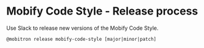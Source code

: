 # Mobify Code Style - Release process

Use Slack to release new versions of the Mobify Code Style. 

`@mobitron release mobify-code-style [major|minor|patch]`

